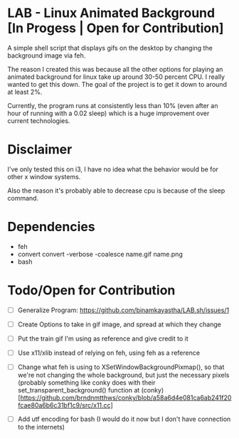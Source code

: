 # LAB - Linux Animated Background [In Progess | Open for Contribution]

A simple shell script that displays gifs on the desktop by changing the background image via feh.

The reason I created this was because all the other options for playing an animated background for linux take up around 30-50 percent CPU. I really wanted to get this down. The goal of the project is to get it down to around at least 2%.

Currently, the program runs at consistently less than 10% (even after an hour of running with a 0.02 sleep) which is a huge improvement over current technologies.

# Disclaimer
I've only tested this on i3, I have no idea what the behavior would be for other x window systems.

Also the reason it's probably able to decrease cpu is because of the sleep command.

# Dependencies
 - feh
 - convert
     convert -verbose -coalesce name.gif name.png
 - bash

# Todo/Open for Contribution
 - [ ] Generalize Program: https://github.com/binamkayastha/LAB.sh/issues/1
 - [ ] Create Options to take in gif image, and spread at which they change
 - [ ] Put the train gif I'm using as reference and give credit to it
 - [ ] Use x11/xlib instead of relying on feh, using feh as a reference
 - [ ] Change what feh is using to XSetWindowBackgroundPixmap(), so that we're not changing the whole background, but just the necessary pixels (probably something like conky does with their set_transparent_background() function at (conky)[https://github.com/brndnmtthws/conky/blob/a58a6d4e081ca6ab241f20fcae80a6b6c31bf1c9/src/x11.cc]
 - [ ] Add utf encoding for bash (I would do it now but I don't have connection to the internets)

